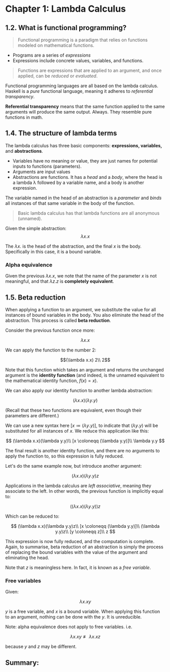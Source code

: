 # Chapter 1: Lambda Calculus

## 1.2. What is functional programming?

> Functional programming is a paradigm that relies on functions modeled on mathematical functions.

* Programs are a series of *expressions*
* Expressions include concrete values, variables, and functions.

> Functions are expressions that are applied to an argument, and once applied, can be *reduced* or *evaluated*.

Functional programming languages are all based on the lambda calculus. Haskell is a *pure* functional language, meaning it adheres to *referential transparency*.

**Referential transparency** means that the same function applied to the same arguments will produce the same output. Always. They resemble pure functions in math.


## 1.4. The structure of lambda terms

The lambda calculus has three basic components: **expressions, variables,** and **abstractions**.
* Variables have no meaning or value, they are just names for potential inputs to functions (parameters).
* Arguments are input values
* Abstractions are functions. It has a *head* and a *body*, where the head is a lambda λ followed by a variable name, and a body is another expression.


The variable named in the head of an abstraction is a *parameter* and *binds* all instances of that same variable in the body of the function.

> Basic lambda calculus has that lambda functions are all anonymous (unnamed).

Given the simple abstraction:
$$\lambda x.x$$

The $\lambda x.$ is the head of the abstraction, and the final $x$ is the body. Specifically in this case, it is a bound variable.


### Alpha equivalence

Given the previous $\lambda x.x$, we note that the name of the parameter $x$ is not meaningful, and that $\lambda z.z$ is **completely equivalent**.


## 1.5. Beta reduction

When applying a function to an argument, we substitute the value for all instances of bound variables in the body. You also eliminate the head of the abstraction. This process is called **beta reduction**.

Consider the previous function once more:

$$\lambda x.x$$

We can apply the function to the number 2:

$$(\lambda x.x) 2\\
2$$

Note that this function which takes an argument and returns the unchanged argument is the **identity function** (and indeed, is the unnamed equivalent to the mathematical identity function, $f(x) = x$).

We can also apply our identity function to another lambda abstraction:

$$(\lambda x.x)(\lambda y.y)$$

(Recall that these two functions are equivalent, even though their parameters are different.)

We can use a new syntax here $[x \coloneqq (\lambda y.y)]$, to indicate that $(\lambda y.y)$ will be substituted for all instances of $x$. We reduce this application like this:

$$
(\lambda x.x)(\lambda y.y)\\
[x \coloneqq (\lambda y.y)]\\
\lambda y.y
$$

The final result is another identity function, and there are no arguments to apply the function to, so this expression is fully reduced.

Let's do the same example now, but introduce another argument:

$$(\lambda x.x)(\lambda y.y)z$$

Applications in the lambda calculus are *left associative*, meaning they associate to the left. In other words, the previous function is implicitly equal to:

$$((\lambda x.x)(\lambda y.y))z$$

Which can be reduced to:

$$
(\lambda x.x)(\lambda y.y)z\\
[x \coloneqq (\lambda y.y)]\\
(\lambda y.y)z\\
[y \coloneqq z]\\
z
$$

This expression is now fully reduced, and the computation is complete. Again, to summarise, beta reduction of an abstraction is simply the process of replacing the bound variables with the value of the argument and eliminating the head.

Note that $z$ is meaningless here. In fact, it is known as a *free variable*.

### Free variables

Given:

$$\lambda x.xy$$

$y$ is a free variable, and $x$ is a bound variable. When applying this function to an argument, nothing can be done with the $y$. It is unreducible.

Note: alpha equivalence does not apply to free variables. i.e.

$$
\lambda x.xy \not\equiv \lambda x.xz
$$

because $y$ and $z$ may be different.


## Summary:

